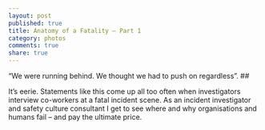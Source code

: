 ```yaml
---
layout: post
published: true
title: Anatomy of a Fatality – Part 1
category: photos
comments: true
share: true
---
```


“We were running behind. We thought we had to push on regardless”. ##

It’s eerie. Statements like this come up all too often when investigators interview co-workers at a fatal incident scene. As an incident investigator and safety culture consultant I get to see where and why organisations and humans fail – and pay the ultimate price. 
##


